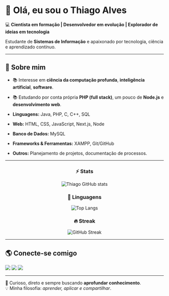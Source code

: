 # 👋 Olá, eu sou o Thiago Alves  

💻 **Cientista em formação | Desenvolvedor em evolução | Explorador de ideias em tecnologia**  

Estudante de **Sistemas de Informação** e apaixonado por tecnologia, ciência e aprendizado contínuo.

---

## 🚀 Sobre mim  

- 📚 Interesse em **ciência da computação profunda**, **inteligência artificial**, **software**.
- 📚 Estudando por conta própria **PHP (full stack)**, um pouco de **Node.js** e **desenvolvimento web**.
  
- **Linguagens:** Java, PHP, C, C++, SQL  
- **Web:** HTML, CSS, JavaScript, Next.js, Node  
- **Banco de Dados:** MySQL  
- **Frameworks & Ferramentas:** XAMPP, Git/GitHub  
- **Outros:** Planejamento de projetos, documentação de processos.

---

<div align="center">
   

### ⚡ Stats  

![Thiago GitHub stats](https://github-readme-stats.vercel.app/api?username=Thiago-taroliv&show_icons=true&theme=highcontrast&hide_border=true&include_all_commits=true)


### 🌌 Linguagens  
![Top Langs](https://github-readme-stats.vercel.app/api/top-langs/?username=Thiago-taroliv&layout=compact&theme=highcontrast&hide_border=true)

### 🔥 Streak  
![GitHub Streak](https://streak-stats.demolab.com?user=Thiago-taroliv&theme=highcontrast&hide_border=true)


</div>

---

## 🌎 Conecte-se comigo  
<div>
<a href="https://www.instagram.com/thiago_alves____/" target="_blank"><img loading="lazy" src="https://img.shields.io/badge/-Instagram-%23E4405F?style=for-the-badge&logo=instagram&logoColor=white" target="_blank"></a>
<a href = "mailto:thiago.aro2002@gmail.com"><img loading="lazy" src="https://img.shields.io/badge/Gmail-D14836?style=for-the-badge&logo=gmail&logoColor=white" target="_blank"></a>
<a href="https://www.linkedin.com/in/thiago-alves-71b0672b8" target="_blank"><img loading="lazy" src="https://img.shields.io/badge/-LinkedIn-%230077B5?style=for-the-badge&logo=linkedin&logoColor=white" target="_blank"></a>   
</div>

---

🔎 Curioso, direto e sempre buscando **aprofundar conhecimento**.  
💡 Minha filosofia: *aprender, aplicar e compartilhar*.  
